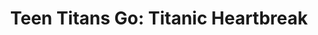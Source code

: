 ---
title: "Teen Titans Go: Titanic Heartbreak"
client: Cartoon Network
developer: Killabunnies
image: TeenTitansGoTitanicHeartbreak.jpg
link: http://www.cartoonnetworkhq.com/games/teen-titans-go-titanic-heartbreak
html5: http://www.cartoonnetworkhq.com/games/teen-titans-go-titanic-heartbreak
---